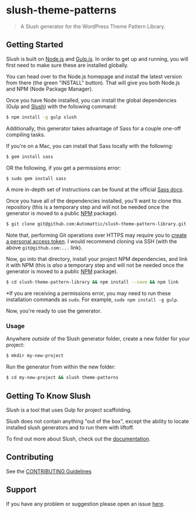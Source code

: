 # slush-theme-patterns

> A Slush generator for the WordPress Theme Pattern Library.


## Getting Started

Slush is built on [Node.js](https://nodejs.org/) and [Gulp.js](http://gulpjs.com/). In order to get up and running, you will first need to make sure these are installed globally.

You can head over to the Node.js homepage and install the latest version from there (the green "INSTALL" button). That will give you both Node.js and NPM (Node Package Manager).

Once you have Node installed, you can install the global dependencies (Gulp and [Slush](https://github.com/slushjs/slush)) with the following command:

```bash
$ npm install -g gulp slush
```

Additionally, this generator takes advantage of Sass for a couple one-off compiling tasks.

If you're on a Mac, you can install that Sass locally with the following:

```bash
$ gem install sass
```

OR the following, if you get a permissions error:

```bash
$ sudo gem install sass
```

A more in-depth set of instructions can be found at the official [Sass docs](http://sass-lang.com/install).

Once you have all of the dependencies installed, you'll want to clone this repository (this is a temporary step and will not be needed once the generator is moved to a public [NPM](https://www.npmjs.com/) package).

```bash
$ git clone git@github.com:Automattic/slush-theme-pattern-library.git
```

Note that, performing Git operations over HTTPS may require you to [create a personal access token](https://help.github.com/articles/creating-an-access-token-for-command-line-use/).
I would recommend cloning via SSH (with the above `git@github.com:...` link).

Now, go into that directory, install your project NPM dependencies, and link it with NPM (this is _also_ a temporary step and will not be needed once the generator is moved to a public [NPM](https://www.npmjs.com/) package).

```bash
$ cd slush-theme-pattern-library && npm install --save && npm link
```

*If you are receiving a permissions error, you may need to run these installation commands as `sudo`. For example, `sudo npm install -g gulp`.

Now, you're ready to use the generator.

### Usage

Anywhere *outside* of the Slush generator folder, create a new folder for your project:

```bash
$ mkdir my-new-project
```

Run the generator from within the new folder:

```bash
$ cd my-new-project && slush theme-patterns
```

## Getting To Know Slush

Slush is a tool that uses Gulp for project scaffolding.

Slush does not contain anything "out of the box", except the ability to locate installed slush generators and to run them with liftoff.

To find out more about Slush, check out the [documentation](https://github.com/slushjs/slush).

## Contributing

See the [CONTRIBUTING Guidelines](https://github.com/Automattic/slush-theme-pattern-library/blob/master/CONTRIBUTING.md)

## Support
If you have any problem or suggestion please open an issue [here](https://github.com/Automattic/slush-theme-pattern-library/issues).
